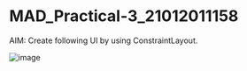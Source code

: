 # MAD_Practical-3_21012011158

AIM: Create following UI by using ConstraintLayout.

![image](https://github.com/vikaslohar21/MAD_Practical-3_21012011158/assets/98016883/46f428c9-f8e7-4813-b224-a638d43dee23)
